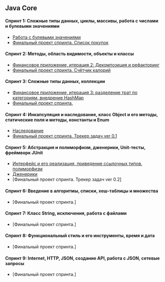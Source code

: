 ## Java Core
#### Спринт 1: Сложные типы данных, циклы, массивы, работа с числами и булевыми значениями
- [Работа с булевыми значениями](https://github.com/Sylaman/oldFrog)
- [Финальный проект спринта. Список покупок](https://github.com/Sylaman/Yandex-Practicum-Sprint-1)

#### Спринт 2: Методы, область видимости, объекты и классы
- [Финансовое приложение, итерация 2: Декомпозиция и рефакторинг](https://github.com/Sylaman/Financial-app.git)
- [Финальный проект спринта. Счётчик калорий](https://github.com/Sylaman/Yandex-Practicum-Sprint-2.git)

#### Спринт 3: Сложные типы данных, коллекции
- [Финансовое приложение, итерация 3: разделение трат по категориям, внедрение HashMap](https://github.com/Sylaman/Financial_app-v3.git)
- [Финальный проект спринта.](https://github.com/Sylaman/Yandex-Practicum-Sprint-3.git)

#### Спринт 4: Инкапсуляция и наследование, класс Object и его методы, статические поля и методы, константы и Enum
- [Наследование](https://github.com/Sylaman/SOUPER-3000.git)
- [Финальный проект спринта. Трекер задач ver 0.1](https://github.com/Sylaman/Yandex-Practicum-Sprint-4.git)

#### Спринт 5: Абстракция и полиморфизм, дженерики, Unit-тесты, фреймворк JUnit 
- [Интерфейс и его реализация, приведение ссылочных типов, полиморфизм](https://github.com/Sylaman/MediaRuntimeCalculator.git)
- [Дженерики](https://github.com/Sylaman/NewYearReminder.git)
- [Финальный проект спринта. Трекер задач ver 0.2]

#### Спринт 6: Введение в алгоритмы, списки, хеш-таблицы и множества 
- [Финальный проект спринта.]

#### Спринт 7: Класс String, исключения, работа с файлами
- [Финальный проект спринта.]

#### Спринт 8: Функциональный стиль и его инструменты, время и дата
- [Финальный проект спринта.]

#### Спринт 9: Internet, HTTP, JSON, создание API, работа с JSON, сетевые запросы
- [Финальный проект спринта.]


